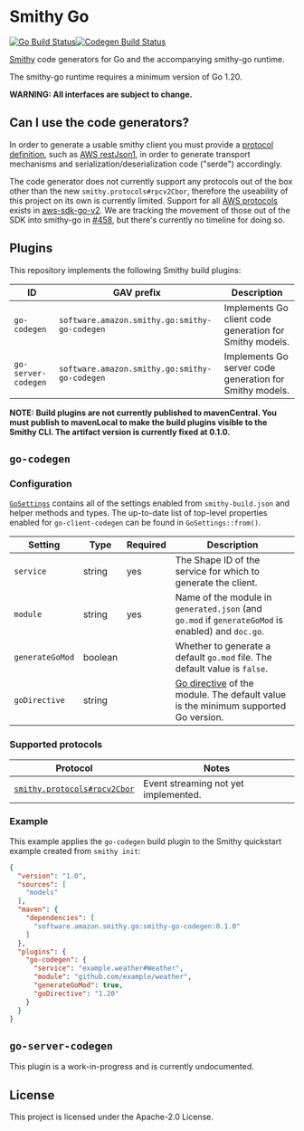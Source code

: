 # Smithy Go

[![Go Build Status](https://github.com/aws/smithy-go/actions/workflows/go.yml/badge.svg?branch=main)](https://github.com/aws/smithy-go/actions/workflows/go.yml)[![Codegen Build Status](https://github.com/aws/smithy-go/actions/workflows/codegen.yml/badge.svg?branch=main)](https://github.com/aws/smithy-go/actions/workflows/codegen.yml)

[Smithy](https://smithy.io/) code generators for Go and the accompanying smithy-go runtime.

The smithy-go runtime requires a minimum version of Go 1.20.

**WARNING: All interfaces are subject to change.**

## Can I use the code generators?

In order to generate a usable smithy client you must provide a [protocol definition](https://github.com/aws/smithy-go/blob/main/codegen/smithy-go-codegen/src/main/java/software/amazon/smithy/go/codegen/integration/ProtocolGenerator.java),
such as [AWS restJson1](https://smithy.io/2.0/aws/protocols/aws-restjson1-protocol.html),
in order to generate transport mechanisms and serialization/deserialization
code ("serde") accordingly.

The code generator does not currently support any protocols out of the box other than the new `smithy.protocols#rpcv2Cbor`,
therefore the useability of this project on its own is currently limited.
Support for all [AWS protocols](https://smithy.io/2.0/aws/protocols/index.html)
exists in [aws-sdk-go-v2](https://github.com/aws/aws-sdk-go-v2). We are
tracking the movement of those out of the SDK into smithy-go in
[#458](https://github.com/aws/smithy-go/issues/458), but there's currently no
timeline for doing so.

## Plugins

This repository implements the following Smithy build plugins:

| ID | GAV prefix | Description |
|----|------------|-------------|
| `go-codegen`        | `software.amazon.smithy.go:smithy-go-codegen` | Implements Go client code generation for Smithy models. |
| `go-server-codegen` | `software.amazon.smithy.go:smithy-go-codegen` | Implements Go server code generation for Smithy models. |

**NOTE: Build plugins are not currently published to mavenCentral. You must publish to mavenLocal to make the build plugins visible to the Smithy CLI. The artifact version is currently fixed at 0.1.0.**

## `go-codegen`

### Configuration

[`GoSettings`](codegen/smithy-go-codegen/src/main/java/software/amazon/smithy/go/codegen/GoSettings.java)
contains all of the settings enabled from `smithy-build.json` and helper
methods and types. The up-to-date list of top-level properties enabled for
`go-client-codegen` can be found in `GoSettings::from()`.

| Setting         | Type    | Required | Description                                                                                                                 |
|-----------------|---------|----------|-----------------------------------------------------------------------------------------------------------------------------|
| `service`       | string  | yes      | The Shape ID of the service for which to generate the client.                                                               |
| `module`        | string  | yes      | Name of the module in `generated.json` (and `go.mod` if `generateGoMod` is enabled) and `doc.go`.                           |
| `generateGoMod` | boolean |          | Whether to generate a default `go.mod` file. The default value is `false`.                                                  |
| `goDirective`   | string  |          | [Go directive](https://go.dev/ref/mod#go-mod-file-go) of the module. The default value is the minimum supported Go version. |

### Supported protocols

| Protocol | Notes |
|----------|-------|
| [`smithy.protocols#rpcv2Cbor`](https://smithy.io/2.0/additional-specs/protocols/smithy-rpc-v2.html) | Event streaming not yet implemented. |

### Example

This example applies the `go-codegen` build plugin to the Smithy quickstart
example created from `smithy init`:

```json
{
  "version": "1.0",
  "sources": [
    "models"
  ],
  "maven": {
    "dependencies": [
      "software.amazon.smithy.go:smithy-go-codegen:0.1.0"
    ]
  },
  "plugins": {
    "go-codegen": {
      "service": "example.weather#Weather",
      "module": "github.com/example/weather",
      "generateGoMod": true,
      "goDirective": "1.20"
    }
  }
}
```

## `go-server-codegen`

This plugin is a work-in-progress and is currently undocumented.

## License

This project is licensed under the Apache-2.0 License.

